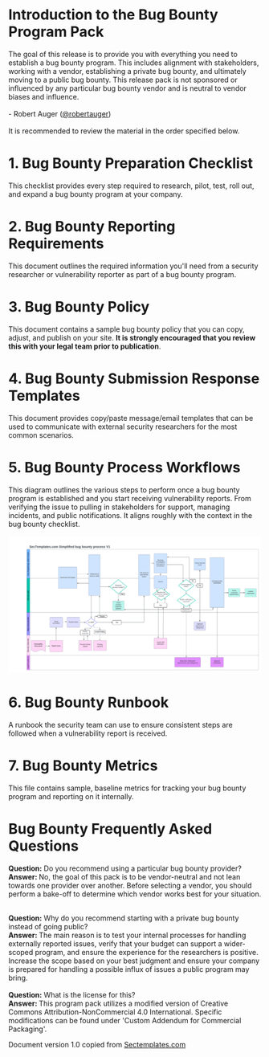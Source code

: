 # Introduction to the Bug Bounty Program Pack
The goal of this release is to provide you with everything you need to establish a bug bounty program. This includes alignment with stakeholders, working with a vendor, establishing a private bug bounty, and ultimately moving to a public bug bounty. This release pack is not sponsored or influenced by any particular bug bounty vendor and is neutral to vendor biases and influence.
<br><br>
&#45; Robert Auger (<a href="https://x.com/robertauger">@robertauger</a>)<br><br>
It is recommended to review the material in the order specified below.

# 1. Bug Bounty Preparation Checklist
This checklist provides every step required to research, pilot, test, roll out, and expand a bug bounty program at your company.

# 2. Bug Bounty Reporting Requirements 
This document outlines the required information you'll need from a security researcher or vulnerability reporter as part of a bug bounty program.

# 3. Bug Bounty Policy
This document contains a sample bug bounty policy that you can copy, adjust, and publish on your site. <b>It is strongly encouraged that you review this with your legal team prior to publication</b>.

# 4. Bug Bounty Submission Response Templates 
This document provides copy/paste message/email templates that can be used to communicate with external security researchers for the most common scenarios.

# 5. Bug Bounty Process Workflows
This diagram outlines the various steps to perform once a bug bounty program is established and you start receiving vulnerability reports. From verifying the issue to pulling in stakeholders for support, managing incidents, and public notifications. It aligns roughly with the context in the bug bounty checklist.<br><br>
<img src="./Bug_bounty_process.png">

# 6. Bug Bounty Runbook 
A runbook the security team can use to ensure consistent steps are followed when a vulnerability report is received.

# 7. Bug Bounty Metrics
This file contains sample, baseline metrics for tracking your bug bounty program and reporting on it internally.

# Bug Bounty Frequently Asked Questions

<b>Question:</b> Do you recommend using a particular bug bounty provider?<br>
<b>Answer: </b> No, the goal of this pack is to be vendor-neutral and not lean towards one provider over another. Before selecting a vendor, you should perform a bake-off to determine which vendor works best for your situation. 
<br><br>

<b>Question:</b> Why do you recommend starting with a private bug bounty instead of going public?<br>
<b>Answer: </b> The main reason is to test your internal processes for handling externally reported issues, verify that your budget can support a wider-scoped program, and ensure the experience for the researchers is positive. Increase the scope based on your best judgment and ensure your company is prepared for handling a possible influx of issues a public program may bring.
<br><br>
<b>Question:</b> What is the license for this?<br>
<b>Answer: </b> This program pack utilizes a modified version of Creative Commons Attribution-NonCommercial 4.0 International. Specific modifications can be found under 'Custom Addendum for Commercial Packaging'.


Document version 1.0 copied from [Sectemplates.com](https://www.sectemplates.com)
